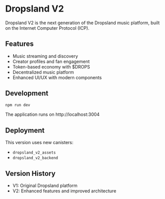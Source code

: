 # Dropsland V2

Dropsland V2 is the next generation of the Dropsland music platform, built on the Internet Computer Protocol (ICP).

## Features

- Music streaming and discovery
- Creator profiles and fan engagement
- Token-based economy with $DROPS
- Decentralized music platform
- Enhanced UI/UX with modern components

## Development

```bash
npm run dev
```

The application runs on http://localhost:3004

## Deployment

This version uses new canisters:
- `dropsland_v2_assets`
- `dropsland_v2_backend`

## Version History

- V1: Original Dropsland platform
- V2: Enhanced features and improved architecture 